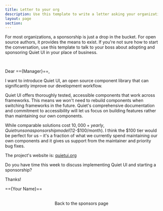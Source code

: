 ```yaml
---
title: Letter to your org
description: Use this template to write a letter asking your organization to sponsor this project.
layout: page
section: 
---
```


For most organizations, a sponsorship is just a drop in the bucket. For open source authors, it provides the means to exist. If you're not sure how to start the conversation, use this template to talk to your boss about adopting and sponsoring Quiet&nbsp;UI in your place of business.

<quiet-card style="padding-inline: 1rem; padding-block-start: var(--quiet-content-spacing);">

Dear =={Manager}==,

I want to introduce Quiet&nbsp;UI, an open source component library that can significantly improve our development workflow.

Quiet&nbsp;UI offers thoroughly tested, accessible components that work across frameworks. This means we won't need to rebuild components when switching frameworks in the future. Quiet's comprehensive documentation and commitment to accessibility will let us focus on building features rather than maintaining our own components.

While comparable solutions cost $10,000+ yearly, Quiet runs on a sponsorship model ($12-$100/month). I think the $100 tier would be perfect for us – it's a fraction of what we currently spend maintaining our own components and it gives us support from the maintainer and priority bug fixes.

The project's website is: <a href="https://quietui.org/" data-no-external-icon>quietui.org</a>

Do you have time this week to discuss implementing Quiet&nbsp;UI and starting a sponsorship?

Thanks!

=={Your Name}==

</quiet-card>

<div style="display: flex; gap: 1rem; justify-content: center; margin-block: var(--quiet-content-spacing);">
  <quiet-button variant="primary" size="lg" appearance="outline" pill href="/sponsor">
    <quiet-icon slot="start" name="arrow-left"></quiet-icon>
    Back to the sponsors page
  </quiet-button>
</div>
